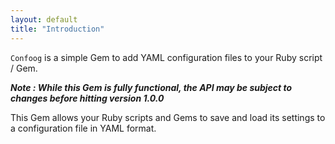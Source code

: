 ```yaml
---
layout: default
title: "Introduction"
---
```

`Confoog` is a simple Gem to add YAML configuration files to your Ruby script / Gem.

__*Note : While this Gem is fully functional, the API may be subject to changes before hitting version 1.0.0*__

This Gem allows your Ruby scripts and Gems to save and load its settings to a configuration file in YAML format.
